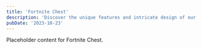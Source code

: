 ```yaml
---
title: 'Fortnite Chest'
description: 'Discover the unique features and intricate design of our Fortnite Chest. Perfect for various applications, this piece adds a touch of creativity and innovation to any setting.'
pubDate: '2023-10-23'
---
```


Placeholder content for Fortnite Chest.